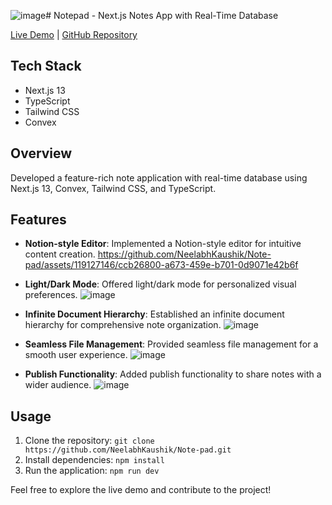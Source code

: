 ![image](https://github.com/NeelabhKaushik/Note-pad/assets/119127146/d5ea3cdd-1b11-49d6-addc-4990ca90192b)# Notepad - Next.js Notes App with Real-Time Database

[Live Demo](https://notepad-nk.vercel.app/) | [GitHub Repository](https://github.com/NeelabhKaushik/Note-pad.git)

## Tech Stack
- Next.js 13
- TypeScript
- Tailwind CSS
- Convex

## Overview
Developed a feature-rich note application with real-time database using Next.js 13, Convex, Tailwind CSS, and TypeScript.

## Features
- **Notion-style Editor**: Implemented a Notion-style editor for intuitive content creation.
  https://github.com/NeelabhKaushik/Note-pad/assets/119127146/ccb26800-a673-459e-b701-0d9071e42b6f

- **Light/Dark Mode**: Offered light/dark mode for personalized visual preferences.
  ![image](https://github.com/NeelabhKaushik/Note-pad/assets/119127146/1329e404-f5ae-419c-82a3-d1cf541c19a3)

- **Infinite Document Hierarchy**: Established an infinite document hierarchy for comprehensive note organization.
  ![image](https://github.com/NeelabhKaushik/Note-pad/assets/119127146/22b2efd9-df3c-432c-9cfa-a0c748288b0f)

- **Seamless File Management**: Provided seamless file management for a smooth user experience.
  ![image](https://github.com/NeelabhKaushik/Note-pad/assets/119127146/949a83d5-75d4-4a75-8f90-fcc03733cd4b)

- **Publish Functionality**: Added publish functionality to share notes with a wider audience.
  ![image](https://github.com/NeelabhKaushik/Note-pad/assets/119127146/1de8fc1b-0bb9-4188-8f03-827a2bfea10f)

  
## Usage
1. Clone the repository: `git clone https://github.com/NeelabhKaushik/Note-pad.git`
2. Install dependencies: `npm install`
3. Run the application: `npm run dev`

Feel free to explore the live demo and contribute to the project!
